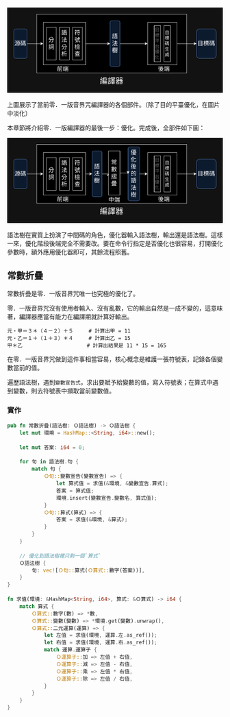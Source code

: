 ![零．一版前中後端](../image/零．一版前後端.png)

上圖展示了當前零．一版音界咒編譯器的各個部件。（除了目的平臺優化，在圖片中淡化）

本章節將介紹零．一版編譯器的最後一步：優化。完成後，全部件如下圖：

![零．一版前中後端](../image/零．一版前中後端.png)

語法樹在實質上扮演了中間碼的角色，優化器輸入語法樹，輸出還是語法樹。這樣一來，優化階段後端完全不需要改。要在命令行指定是否優化也很容易，打開優化參數時，額外應用優化器即可，其餘流程照舊。

## 常數折疊

常數折疊是零．一版音界咒唯一也究極的優化了。

零．一版音界咒沒有使用者輸入、沒有亂數，它的輸出自然是一成不變的，這意味著，編譯器應當有能力在編譯期就計算好輸出。

```音界
元・甲＝３＊（４－２）＋５     # 計算出甲 = 11
元・乙＝１＋（１＋３）＊４     # 計算出乙 = 15
甲＊乙                     # 計算出結果是 11 * 15 = 165
```

在零．一版音界咒做到這件事相當容易，核心概念是維護一張符號表，記錄各個變數當前的值。

遍歷語法樹，遇到`變數宣告式`，求出要賦予給變數的值，寫入符號表；在算式中遇到變數，則去符號表中擷取當前變數值。

### 實作

```rust
pub fn 常數折疊(語法樹: Ｏ語法樹) -> Ｏ語法樹 {
    let mut 環境 = HashMap::<String, i64>::new();

    let mut 答案: i64 = 0;

    for 句 in 語法樹.句 {
        match 句 {
            Ｏ句::變數宣告(變數宣告) => {
                let 算式值 = 求值(&環境, &變數宣告.算式);
                答案 = 算式值;
                環境.insert(變數宣告.變數名, 算式值);
            }
            Ｏ句::算式(算式) => {
                答案 = 求值(&環境, &算式);
            }
        }
    }

    // 優化到語法樹裡只剩一個`算式`
    Ｏ語法樹 {
        句: vec![Ｏ句::算式(Ｏ算式::數字(答案))],
    }
}

fn 求值(環境: &HashMap<String, i64>, 算式: &Ｏ算式) -> i64 {
    match 算式 {
        Ｏ算式::數字(數) => *數,
        Ｏ算式::變數(變數) => *環境.get(變數).unwrap(),
        Ｏ算式::二元運算(運算) => {
            let 左值 = 求值(環境, 運算.左.as_ref());
            let 右值 = 求值(環境, 運算.右.as_ref());
            match 運算.運算子 {
                Ｏ運算子::加 => 左值 + 右值,
                Ｏ運算子::減 => 左值 - 右值,
                Ｏ運算子::乘 => 左值 * 右值,
                Ｏ運算子::除 => 左值 / 右值,
            }
        }
    }
}

```
